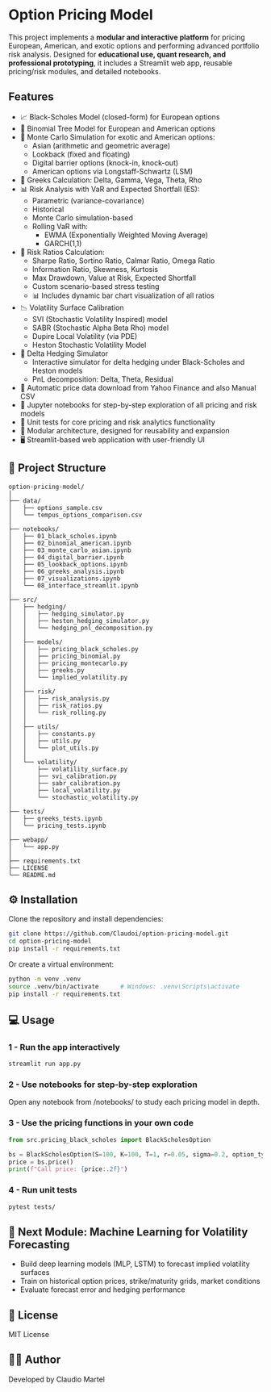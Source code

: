 # Option Pricing Model

This project implements a **modular and interactive platform** for pricing European, American, and exotic options and performing advanced portfolio risk analysis. Designed for **educational use, quant research, and professional prototyping**, it includes a Streamlit web app, reusable pricing/risk modules, and detailed notebooks.


## Features

- 📈 Black-Scholes Model (closed-form) for European options
- 🌲 Binomial Tree Model for European and American options
- 🎲 Monte Carlo Simulation for exotic and American options:
  - Asian (arithmetic and geometric average)
  - Lookback (fixed and floating)
  - Digital barrier options (knock-in, knock-out)
  - American options via Longstaff-Schwartz (LSM)
- 🧮 Greeks Calculation: Delta, Gamma, Vega, Theta, Rho
- 📊 Risk Analysis with VaR and Expected Shortfall (ES):
  - Parametric (variance-covariance)
  - Historical
  - Monte Carlo simulation-based
  - Rolling VaR with:
    - EWMA (Exponentially Weighted Moving Average)
    - GARCH(1,1)
- 📐 Risk Ratios Calculation:
  - Sharpe Ratio, Sortino Ratio, Calmar Ratio, Omega Ratio
  - Information Ratio, Skewness, Kurtosis
  - Max Drawdown, Value at Risk, Expected Shortfall
  - Custom scenario-based stress testing
  - 📊 Includes dynamic bar chart visualization of all ratios
- 📉 Volatility Surface Calibration
  - SVI (Stochastic Volatility Inspired) model
  - SABR (Stochastic Alpha Beta Rho) model
  - Dupire Local Volatility (via PDE)
  - Heston Stochastic Volatility Model
- 🧭 Delta Hedging Simulator
  - Interactive simulator for delta hedging under Black-Scholes and Heston models
  - PnL decomposition: Delta, Theta, Residual
- 🔗 Automatic price data download from Yahoo Finance and also Manual CSV 
- 📓 Jupyter notebooks for step-by-step exploration of all pricing and risk models
- 🧪 Unit tests for core pricing and risk analytics functionality
- 🧱 Modular architecture, designed for reusability and expansion
- 🖥️ Streamlit-based web application with user-friendly UI


## 📁 Project Structure

```
option-pricing-model/
│
├── data/
│   ├── options_sample.csv
│   └── tempus_options_comparison.csv
│
├── notebooks/
│   ├── 01_black_scholes.ipynb
│   ├── 02_binomial_american.ipynb
│   ├── 03_monte_carlo_asian.ipynb
│   ├── 04_digital_barrier.ipynb
│   ├── 05_lookback_options.ipynb
│   ├── 06_greeks_analysis.ipynb
│   ├── 07_visualizations.ipynb
│   └── 08_interface_streamlit.ipynb
│
├── src/
│   ├── hedging/
│   │   ├── hedging_simulator.py
│   │   ├── heston_hedging_simulator.py
│   │   └── hedging_pnl_decomposition.py
│   │
│   ├── models/
│   │   ├── pricing_black_scholes.py
│   │   ├── pricing_binomial.py
│   │   ├── pricing_montecarlo.py
│   │   ├── greeks.py
│   │   └── implied_volatility.py
│   │
│   ├── risk/
│   │   ├── risk_analysis.py
│   │   ├── risk_ratios.py
│   │   └── risk_rolling.py
│   │
│   ├── utils/
│   │   ├── constants.py
│   │   ├── utils.py
│   │   └── plot_utils.py
│   │
│   └── volatility/
│       ├── volatility_surface.py
│       ├── svi_calibration.py
│       ├── sabr_calibration.py
│       ├── local_volatility.py
│       └── stochastic_volatility.py
│
├── tests/
│   ├── greeks_tests.ipynb
│   └── pricing_tests.ipynb
│
├── webapp/
│   └── app.py
│
├── requirements.txt
├── LICENSE
└── README.md

```


## ⚙️ Installation

Clone the repository and install dependencies:

```bash
git clone https://github.com/Claudoi/option-pricing-model.git
cd option-pricing-model
pip install -r requirements.txt
```

Or create a virtual environment:

```bash
python -m venv .venv
source .venv/bin/activate      # Windows: .venv\Scripts\activate
pip install -r requirements.txt
```


## 💻 Usage

### 1 - Run the app interactively

```bash
streamlit run app.py
```

### 2 - Use notebooks for step-by-step exploration

Open any notebook from /notebooks/ to study each pricing model in depth.

### 3 - Use the pricing functions in your own code

```python
from src.pricing_black_scholes import BlackScholesOption

bs = BlackScholesOption(S=100, K=100, T=1, r=0.05, sigma=0.2, option_type="call")
price = bs.price()
print(f"Call price: {price:.2f}")
```

### 4 - Run unit tests

```bash
pytest tests/
```


## 🧠 Next Module: Machine Learning for Volatility Forecasting
- Build deep learning models (MLP, LSTM) to forecast implied volatility surfaces
- Train on historical option prices, strike/maturity grids, market conditions
- Evaluate forecast error and hedging performance


## 📄 License

MIT License


## 👨‍💻 Author
Developed by Claudio Martel
